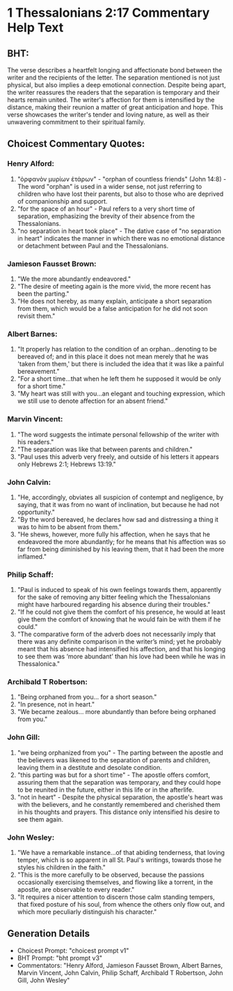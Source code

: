 # 1 Thessalonians 2:17 Commentary Help Text

## BHT:
The verse describes a heartfelt longing and affectionate bond between the writer and the recipients of the letter. The separation mentioned is not just physical, but also implies a deep emotional connection. Despite being apart, the writer reassures the readers that the separation is temporary and their hearts remain united. The writer's affection for them is intensified by the distance, making their reunion a matter of great anticipation and hope. This verse showcases the writer's tender and loving nature, as well as their unwavering commitment to their spiritual family.

## Choicest Commentary Quotes:
### Henry Alford:
1. "ὀρφανὸν μυρίων ἑτάρων" - "orphan of countless friends" (John 14:8) - The word "orphan" is used in a wider sense, not just referring to children who have lost their parents, but also to those who are deprived of companionship and support.
2. "for the space of an hour" - Paul refers to a very short time of separation, emphasizing the brevity of their absence from the Thessalonians.
3. "no separation in heart took place" - The dative case of "no separation in heart" indicates the manner in which there was no emotional distance or detachment between Paul and the Thessalonians.

### Jamieson Fausset Brown:
1. "We the more abundantly endeavored." 
2. "The desire of meeting again is the more vivid, the more recent has been the parting."
3. "He does not hereby, as many explain, anticipate a short separation from them, which would be a false anticipation for he did not soon revisit them."

### Albert Barnes:
1. "It properly has relation to the condition of an orphan...denoting to be bereaved of; and in this place it does not mean merely that he was 'taken from them,' but there is included the idea that it was like a painful bereavement."
2. "For a short time...that when he left them he supposed it would be only for a short time."
3. "My heart was still with you...an elegant and touching expression, which we still use to denote affection for an absent friend."

### Marvin Vincent:
1. "The word suggests the intimate personal fellowship of the writer with his readers."
2. "The separation was like that between parents and children."
3. "Paul uses this adverb very freely, and outside of his letters it appears only Hebrews 2:1; Hebrews 13:19."

### John Calvin:
1. "He, accordingly, obviates all suspicion of contempt and negligence, by saying, that it was from no want of inclination, but because he had not opportunity."
2. "By the word bereaved, he declares how sad and distressing a thing it was to him to be absent from them."
3. "He shews, however, more fully his affection, when he says that he endeavored the more abundantly; for he means that his affection was so far from being diminished by his leaving them, that it had been the more inflamed."

### Philip Schaff:
1. "Paul is induced to speak of his own feelings towards them, apparently for the sake of removing any bitter feeling which the Thessalonians might have harboured regarding his absence during their troubles."
2. "If he could not give them the comfort of his presence, he would at least give them the comfort of knowing that he would fain be with them if he could."
3. "The comparative form of the adverb does not necessarily imply that there was any definite comparison in the writer’s mind; yet he probably meant that his absence had intensified his affection, and that his longing to see them was ‘more abundant’ than his love had been while he was in Thessalonica."

### Archibald T Robertson:
1. "Being orphaned from you... for a short season." 
2. "In presence, not in heart." 
3. "We became zealous... more abundantly than before being orphaned from you."

### John Gill:
1. "we being orphanized from you" - The parting between the apostle and the believers was likened to the separation of parents and children, leaving them in a destitute and desolate condition.
2. "this parting was but for a short time" - The apostle offers comfort, assuring them that the separation was temporary, and they could hope to be reunited in the future, either in this life or in the afterlife.
3. "not in heart" - Despite the physical separation, the apostle's heart was with the believers, and he constantly remembered and cherished them in his thoughts and prayers. This distance only intensified his desire to see them again.

### John Wesley:
1. "We have a remarkable instance...of that abiding tenderness, that loving temper, which is so apparent in all St. Paul's writings, towards those he styles his children in the faith."
2. "This is the more carefully to be observed, because the passions occasionally exercising themselves, and flowing like a torrent, in the apostle, are observable to every reader."
3. "It requires a nicer attention to discern those calm standing tempers, that fixed posture of his soul, from whence the others only flow out, and which more peculiarly distinguish his character."


## Generation Details
- Choicest Prompt: "choicest prompt v1"
- BHT Prompt: "bht prompt v3"
- Commentators: "Henry Alford, Jamieson Fausset Brown, Albert Barnes, Marvin Vincent, John Calvin, Philip Schaff, Archibald T Robertson, John Gill, John Wesley"
